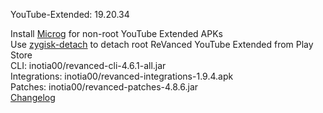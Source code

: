 YouTube-Extended: 19.20.34  

Install [Microg](https://github.com/ReVanced/GmsCore/releases) for non-root YouTube Extended APKs  
Use [zygisk-detach](https://github.com/j-hc/zygisk-detach) to detach root ReVanced YouTube Extended from Play Store  
CLI: inotia00/revanced-cli-4.6.1-all.jar  
Integrations: inotia00/revanced-integrations-1.9.4.apk  
Patches: inotia00/revanced-patches-4.8.6.jar  
[Changelog](https://github.com/inotia00/revanced-patches/releases/tag/v4.8.6)  
